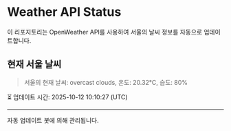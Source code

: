 
# Weather API Status

이 리포지토리는 OpenWeather API를 사용하여 서울의 날씨 정보를 자동으로 업데이트합니다.

## 현재 서울 날씨
> 서울의 현재 날씨: overcast clouds, 온도: 20.32°C, 습도: 80%

⏳ 업데이트 시간: 2025-10-12 10:10:27 (UTC)

---
자동 업데이트 봇에 의해 관리됩니다.

